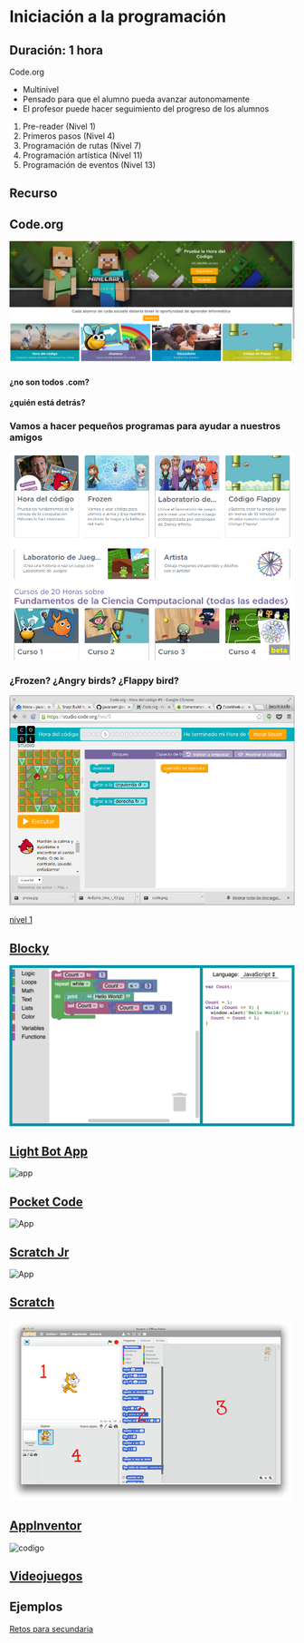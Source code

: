 # Iniciación a la programación

## Duración: 1 hora


Code.org

* Multinivel
* Pensado para que el alumno pueda avanzar autonomamente
* El profesor puede hacer seguimiento del progreso de los alumnos


1. Pre-reader (Nivel 1)
1. Primeros pasos (Nivel 4)
1. Programación de rutas (Nivel 7)
1. Programación artística (Nivel 11)
1. Programación de eventos (Nivel 13)

## Recurso
## Code.org

![code](./images/code.png)


#### ¿no son todos .com?

#### ¿quién está detrás?

### Vamos a hacer pequeños programas para ayudar a nuestros amigos

![personajes](./images/personajes_code.png)

### ¿Frozen? ¿Angry birds? ¿Flappy bird?

![angry birds](./images/AngryBird_code.png)

[nivel 1](https://studio.code.org/hoc/1/	)


## [Blocky](https://developers.google.com/blockly/)

![blocky](./images/BlocklyDemoImage.png)



## [Light Bot App](https://play.google.com/store/apps/details?id=com.lightbot.lightbothoc&hl=es)

![app](https://lh3.googleusercontent.com/tC1Ik4jB3X_nw-i7N00FXCX_L2uyOkn5LfdKudajFFpjaPxkjm7ue6uen6iiuatGfQ=w720-h310-rw)

## [Pocket Code](https://play.google.com/store/apps/details?id=org.catrobat.catroid&hl=es)

![App](https://lh3.googleusercontent.com/l6S298tlkW5G85BTxUsfUnDdkbHUu6qHz_tNFPz34u2ouKp0csBH1NMdfKdXHgw1Q8A=w720-h310-rw)

## [Scratch Jr](https://play.google.com/store/apps/details?id=org.scratchjr.android&hl=es)

![App](https://lh3.googleusercontent.com/PeZtH9wDGDJtkwXiRrVP0PfKHZUE8ti8N15dyBm7QL6za_jFe60t0uln0tQNrULDks8=w720-h310-rw)

## [Scratch](./Scratch.md)

![interface](./images/scratch-interfaz.png)

## [AppInventor](./AppInventor.md)

![codigo](http://appinventor.mit.edu/explore/sites/all/files/ai2tutorials/paintPot2/PaintPotAllBlocks.png)

## [Videojuegos](https://arcade.makecode.com/)


## Ejemplos

[Retos para secundaria](http://www.aprendeprogramando.es/challenges)
